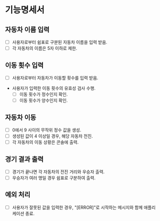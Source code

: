 # 기능명세서

## 자동차 이름 입력

- [ ] 사용자로부터 쉼표로 구분된 자동차 이름을 입력 받음.
- [ ] 각 자동차의 이름은 5자 이하로 제한.

## 이동 횟수 입력

- [ ] 사용자로부터 자동차가 이동할 횟수를 입력 받음.
- 사용자가 입력한 이동 횟수의 유효성 검사 수행.
  - [ ] 이동 횟수가 정수인지 확인.
  - [ ] 이동 횟수가 양수인지 확인.

## 자동차 이동

- [ ] 0에서 9 사이의 무작위 정수 값을 생성.
- [ ] 생성된 값이 4 이상일 경우, 해당 자동차 전진.
- [ ] 각 자동차의 이동 상황은 콘솔에 출력.

## 경기 결과 출력

- [ ] 경기가 끝나면 각 자동차의 전진 거리와 우승자 출력.
- [ ] 우승자가 여러 명일 경우 쉼표로 구분하여 출력.

## 예외 처리

- [ ] 사용자가 잘못된 값을 입력한 경우, "[ERROR]"로 시작하는 메시지와 함께 애플리케이션 종료.
